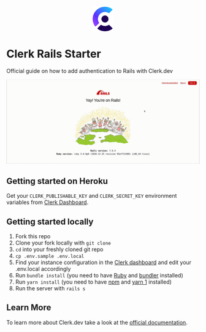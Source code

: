 <p align="center">
  <a href="https://www.clerk.dev/?utm_source=github&utm_medium=starter_repos&utm_campaign=rails_starter" target="_blank" align="center">
    <picture>
      <source media="(prefers-color-scheme: dark)" srcset="./docs/clerk-logo-light.png">
      <img src="./docs/clerk-logo-light.png" height="64">
    </picture>
  </a>
  <br />
</p>

# Clerk Rails Starter

Official guide on how to add authentication to Rails with Clerk.dev

![Sign up with Clerk.dev](/sign_up.gif)

## Getting started on Heroku

Get your `CLERK_PUBLISHABLE_KEY` and `CLERK_SECRET_KEY` environment variables from [Clerk Dashboard](https://dashboard.clerk.dev).

## Getting started locally

1. Fork this repo
2. Clone your fork locally with `git clone`
3. `cd` into your freshly cloned git repo
4. `cp .env.sample .env.local`
5. Find your instance configuration in the [Clerk
   dashboard](https://dashboard.clerk.dev/) and edit your .env.local accordingly
6. Run `bundle install` (you need to have [Ruby](https://www.ruby-lang.org/en/documentation/installation/) and [bundler](https://bundler.io/) installed)
7. Run `yarn install` (you need to have [npm](https://docs.npmjs.com/downloading-and-installing-node-js-and-npm) and
   [yarn 1](https://classic.yarnpkg.com/en/docs/install) installed)
8. Run the server with `rails s`

## Learn More

To learn more about Clerk.dev take a look at the [official documentation](https://docs.clerk.dev/).
